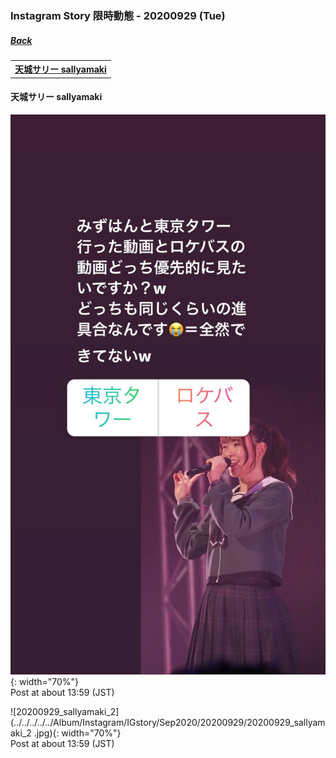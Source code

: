 ### Instagram Story 限時動態 - 20200929 (Tue)
##### [Back](../../IGstory_List.md)

<table>
<tr>
<th><a href="#sallyamaki">天城サリー sallyamaki</a></th>
</tr>
</table>

<a name="sallyamaki"></a>
#### 天城サリー sallyamaki

![20200929_sallyamaki_1](../../../../../Album/Instagram/IGstory/Sep2020/20200929/20200929_sallyamaki_1.jpg){: width="70%"}  
Post at about 13:59 (JST)  

![20200929_sallyamaki_2](../../../../../Album/Instagram/IGstory/Sep2020/20200929/20200929_sallyamaki_2 .jpg){: width="70%"}  
Post at about 13:59 (JST)  
